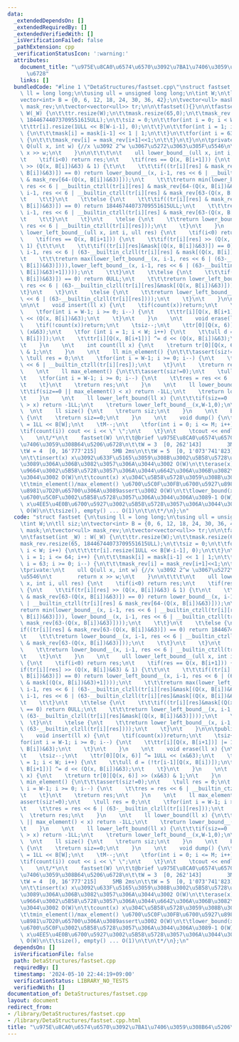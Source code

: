 ```yaml
---
data:
  _extendedDependsOn: []
  _extendedRequiredBy: []
  _extendedVerifiedWith: []
  _isVerificationFailed: false
  _pathExtension: cpp
  _verificationStatusIcon: ':warning:'
  attributes:
    document_title: "\u975E\u8CA0\u6574\u6570\u3092\u7BA1\u7406\u3059\u308B64\u5206\
      \u6728"
    links: []
  bundledCode: "#line 1 \"DetaStructures/fastset.cpp\"\nstruct fastset {\n\tusing\
    \ ll = long long;\n\tusing ull = unsigned long long;\n\tint W;\n\tll siz;\n\t\
    vector<int> B = {0, 6, 12, 18, 24, 30, 36, 42};\n\tvector<ull> mask;\n\tvector<ull>\
    \ mask_rev;\n\tvector<vector<ull>> tr;\n\n\tfastset(){}\n\n\tfastset(int _W) :\
    \ W(_W) {\n\t\ttr.resize(W);\n\t\tmask.resize(65,0);\n\t\tmask_rev.resize(65,\
    \ 18446744073709551615ULL);\n\t\tsiz = 0;\n\t\tfor(int i = 0; i < W; i++) {\n\t\
    \t\ttr[i].resize(1ULL << B[W-i-1], 0);\n\t\t}\n\t\tfor(int i = 1; i <= 64; i++)\
    \ {\n\t\t\tmask[i] = mask[i-1] << 1 | 1;\n\t\t}\n\t\tfor(int i = 63; i >= 0; i--)\
    \ {\n\t\t\tmask_rev[i] = mask_rev[i+1]<<1;\n\t\t}\n\t}\n\n\tprivate:\n\t    ull\
    \ Q(ull x, int w) {//x \u3092 2^w \u3067\u5272\u3063\u305F\u5546\n\t        return\
    \ x >> w;\n\t    }\n\n\t\t\t\n\t    ull lower_bound__(ull x, int i, ull res) {\n\
    \t    \tif(i<0) return res;\n\t    \tif(res == Q(x, B[i+1])) {\n\t    \t\tif(tr[i][res]\
    \ >> (Q(x, B[i])&63) & 1) {\t\n\t    \t\t\tif((tr[i][res] & mask_rev[63-(Q(x,\
    \ B[i])&63)]) == 0) return lower_bound__(x, i-1, res << 6 | __builtin_ctzll(tr[i][res]\
    \ & mask_rev[64-(Q(x, B[i])&63)]));\n\t    \t\t\treturn min(lower_bound__(x, i-1,\
    \ res << 6 | __builtin_ctzll(tr[i][res] & mask_rev[64-(Q(x, B[i])&63)])), lower_bound__(x,\
    \ i-1, res << 6 | __builtin_ctzll(tr[i][res] & mask_rev[63-(Q(x, B[i])&63)])));\n\
    \t    \t\t}\n\t    \t\telse {\n\t    \t\t\tif((tr[i][res] & mask_rev[63-(Q(x,\
    \ B[i])&63)]) == 0) return 18446744073709551615ULL;\n\t    \t\t\treturn lower_bound__(x,\
    \ i-1, res << 6 | __builtin_ctzll(tr[i][res] & mask_rev[63-(Q(x, B[i])&63)]));\n\
    \t    \t\t}\n\t    \t}\n\t    \telse {\n\t    \t\treturn lower_bound__(x, i-1,\
    \ res << 6 | __builtin_ctzll(tr[i][res]));\n\t    \t}\n\t    }\n    \n\t    ull\
    \ lower_left_bound__(ull x, int i, ull res) {\n\t    \tif(i<0) return res;\n\t\
    \    \tif(res == Q(x, B[i+1])) {\n\t    \t\tif(tr[i][res] >> (Q(x, B[i])&63) &\
    \ 1) {\t\t\n\t    \t\t\tif((tr[i][res]&mask[(Q(x, B[i])&63)]) == 0) return lower_left_bound__(x,\
    \ i-1, res << 6 | (63-__builtin_clzll(tr[i][res] & mask[(Q(x, B[i])&63)+1])));\n\
    \t    \t\t\treturn max(lower_left_bound__(x, i-1, res << 6 | (63-__builtin_clzll(tr[i][res]&mask[(Q(x,\
    \ B[i])&63)]))),lower_left_bound__(x, i-1, res << 6 | (63-__builtin_clzll(tr[i][res]&mask[(Q(x,\
    \ B[i])&63)+1]))));\n\t    \t\t}\n\t    \t\telse {\n\t    \t\t\tif((tr[i][res]&mask[(Q(x,\
    \ B[i])&63)]) == 0) return 0ULL;\n\t    \t\t\treturn lower_left_bound__(x, i-1,\
    \ res << 6 | (63-__builtin_clzll(tr[i][res]&mask[(Q(x, B[i])&63)])));\n\t    \t\
    \t}\n\t    \t}\n\t    \telse {\n\t    \t\treturn lower_left_bound__(x, i-1, res\
    \ << 6 | (63-__builtin_clzll(tr[i][res])));\n\t    \t}\n\t    }\n\n\tpublic:\n\
    \n\n\t    void insert(ll x) {\n\t    \tif(count(x))return;\n\t    \tsiz++;\n\t\
    \    \tfor(int i = W-1; i >= 0; i--) {\n\t    \t\ttr[i][Q(x, B[i+1])] |= 1ULL\
    \ << (Q(x, B[i])&63);\n\t    \t}\n\t    }\n    \n\t    void erase(ll x) {\n\t\
    \    \tif(!count(x))return;\n\t    \tsiz--;\n\t    \ttr[0][Q(x, 6)] ^= 1ULL <<\
    \ (x&63);\n\t    \tfor (int i = 1; i < W; i++) {\n\t    \t\tull d = (!tr[i-1][Q(x,\
    \ B[i])]);\n\t    \t\ttr[i][Q(x, B[i+1])] ^= d << (Q(x, B[i])&63);\n\t    \t}\n\
    \t    }\n    \n\t    int count(ll x) {\n\t    \treturn tr[0][Q(x, 6)] >> (x&63)\
    \ & 1;\n\t    }\n    \n\t    ll min_element() {\n\t\t\tassert(siz!=0);\n\t   \
    \ \tull res = 0;\n\t    \tfor(int i = W-1; i >= 0; i--) {\n\t    \t\tres = res\
    \ << 6 | __builtin_ctzll(tr[i][res]);\n\t    \t}\n\t    \treturn res;\n\t    }\n\
    \    \n\t    ll max_element() {\n\t\t\tassert(siz!=0);\n\t    \tull res = 0;\n\
    \t    \tfor(int i = W-1; i >= 0; i--) {\n\t    \t\tres = res << 6 | (63-__builtin_clzll(tr[i][res]));\n\
    \t    \t}\n\t    \treturn res;\n\t    }\n    \n\t    ll lower_bound(ll x) {\n\t\
    \t\tif(siz==0 || max_element() < x) return -1LL;\n\t    \treturn lower_bound__(x,W-1,0);\n\
    \t    }\n    \n\t    ll lower_left_bound(ll x) {\n\t\t\tif(siz==0 || min_element()\
    \ > x) return -1LL;\n\t    \treturn lower_left_bound__(x,W-1,0);\n\t    }\n  \
    \  \n\t    ll size() {\n\t    \treturn siz;\n\t    }\n    \n\t    bool empty()\
    \ {\n\t    \treturn siz==0;\n\t    }\n    \n\t    void dump() {\n\t    \tll M\
    \ = 1LL << B[W];\n\t    \tM--;\n\t    \tfor(int i = 0; i <= M; i++) {\n\t    \t\
    \tif(count(i)) cout << i << \" \";\n\t    \t}\n\t    \tcout << endl;\n\t    }\n\
    \    \n\t/*\n\t    fastset(W) \n\t\t@brief \u975E\u8CA0\u6574\u6570\u3092\u7BA1\
    \u7406\u3059\u308B64\u5206\u6728\n\t\tW = 3  [0, 262'143]        3MB 1ms  \n\t\
    \tW = 4  [0, 16'777'215]     5MB 2ms\n\t\tW = 5  [0, 1'073'741'823]  136MB 60ms\n\
    \n\t\tinsert(x) x\u3092\u633F\u5165\u3059\u308B\u3002\u5B58\u5728\u3059\u308B\u306A\
    \u3089\u306A\u306B\u3082\u3057\u306A\u3044\u3002 O(W)\n\t\terase(x) x\u3092\u524A\
    \u9664\u3002\u5B58\u5728\u3057\u306A\u3044\u6642\u306A\u306B\u3082\u3057\u306A\
    \u3044\u3002 O(W)\n\t\tcount(x) x\u304C\u5B58\u5728\u3059\u308B\u304B\u3002O(W)\n\
    \t\tmin_element()/max_element() \u6700\u5C0F\u30FB\u6700\u5927\u8981\u7D20\u3002\
    \u8981\u7D20\u65700\u306A\u3089assert\u3002 O(W)\n\t\tlower_bound(x) x\u4EE5\u4E0A\
    \u6700\u5C0F\u3002\u5B58\u5728\u3057\u306A\u3044\u306A\u3089-1 O(W)\n\t\tlower_left_bound(x)\
    \ x\u4EE5\u4E0B\u6700\u5927\u3002\u5B58\u5728\u3057\u306A\u3044\u306A\u3089-1.\
    \ O(W)\n\t\tsize(), empty() ... O(1)\n\t\n\t*/\n};\n"
  code: "struct fastset {\n\tusing ll = long long;\n\tusing ull = unsigned long long;\n\
    \tint W;\n\tll siz;\n\tvector<int> B = {0, 6, 12, 18, 24, 30, 36, 42};\n\tvector<ull>\
    \ mask;\n\tvector<ull> mask_rev;\n\tvector<vector<ull>> tr;\n\n\tfastset(){}\n\
    \n\tfastset(int _W) : W(_W) {\n\t\ttr.resize(W);\n\t\tmask.resize(65,0);\n\t\t\
    mask_rev.resize(65, 18446744073709551615ULL);\n\t\tsiz = 0;\n\t\tfor(int i = 0;\
    \ i < W; i++) {\n\t\t\ttr[i].resize(1ULL << B[W-i-1], 0);\n\t\t}\n\t\tfor(int\
    \ i = 1; i <= 64; i++) {\n\t\t\tmask[i] = mask[i-1] << 1 | 1;\n\t\t}\n\t\tfor(int\
    \ i = 63; i >= 0; i--) {\n\t\t\tmask_rev[i] = mask_rev[i+1]<<1;\n\t\t}\n\t}\n\n\
    \tprivate:\n\t    ull Q(ull x, int w) {//x \u3092 2^w \u3067\u5272\u3063\u305F\
    \u5546\n\t        return x >> w;\n\t    }\n\n\t\t\t\n\t    ull lower_bound__(ull\
    \ x, int i, ull res) {\n\t    \tif(i<0) return res;\n\t    \tif(res == Q(x, B[i+1]))\
    \ {\n\t    \t\tif(tr[i][res] >> (Q(x, B[i])&63) & 1) {\t\n\t    \t\t\tif((tr[i][res]\
    \ & mask_rev[63-(Q(x, B[i])&63)]) == 0) return lower_bound__(x, i-1, res << 6\
    \ | __builtin_ctzll(tr[i][res] & mask_rev[64-(Q(x, B[i])&63)]));\n\t    \t\t\t\
    return min(lower_bound__(x, i-1, res << 6 | __builtin_ctzll(tr[i][res] & mask_rev[64-(Q(x,\
    \ B[i])&63)])), lower_bound__(x, i-1, res << 6 | __builtin_ctzll(tr[i][res] &\
    \ mask_rev[63-(Q(x, B[i])&63)])));\n\t    \t\t}\n\t    \t\telse {\n\t    \t\t\t\
    if((tr[i][res] & mask_rev[63-(Q(x, B[i])&63)]) == 0) return 18446744073709551615ULL;\n\
    \t    \t\t\treturn lower_bound__(x, i-1, res << 6 | __builtin_ctzll(tr[i][res]\
    \ & mask_rev[63-(Q(x, B[i])&63)]));\n\t    \t\t}\n\t    \t}\n\t    \telse {\n\t\
    \    \t\treturn lower_bound__(x, i-1, res << 6 | __builtin_ctzll(tr[i][res]));\n\
    \t    \t}\n\t    }\n    \n\t    ull lower_left_bound__(ull x, int i, ull res)\
    \ {\n\t    \tif(i<0) return res;\n\t    \tif(res == Q(x, B[i+1])) {\n\t    \t\t\
    if(tr[i][res] >> (Q(x, B[i])&63) & 1) {\t\t\n\t    \t\t\tif((tr[i][res]&mask[(Q(x,\
    \ B[i])&63)]) == 0) return lower_left_bound__(x, i-1, res << 6 | (63-__builtin_clzll(tr[i][res]\
    \ & mask[(Q(x, B[i])&63)+1])));\n\t    \t\t\treturn max(lower_left_bound__(x,\
    \ i-1, res << 6 | (63-__builtin_clzll(tr[i][res]&mask[(Q(x, B[i])&63)]))),lower_left_bound__(x,\
    \ i-1, res << 6 | (63-__builtin_clzll(tr[i][res]&mask[(Q(x, B[i])&63)+1]))));\n\
    \t    \t\t}\n\t    \t\telse {\n\t    \t\t\tif((tr[i][res]&mask[(Q(x, B[i])&63)])\
    \ == 0) return 0ULL;\n\t    \t\t\treturn lower_left_bound__(x, i-1, res << 6 |\
    \ (63-__builtin_clzll(tr[i][res]&mask[(Q(x, B[i])&63)])));\n\t    \t\t}\n\t  \
    \  \t}\n\t    \telse {\n\t    \t\treturn lower_left_bound__(x, i-1, res << 6 |\
    \ (63-__builtin_clzll(tr[i][res])));\n\t    \t}\n\t    }\n\n\tpublic:\n\n\n\t\
    \    void insert(ll x) {\n\t    \tif(count(x))return;\n\t    \tsiz++;\n\t    \t\
    for(int i = W-1; i >= 0; i--) {\n\t    \t\ttr[i][Q(x, B[i+1])] |= 1ULL << (Q(x,\
    \ B[i])&63);\n\t    \t}\n\t    }\n    \n\t    void erase(ll x) {\n\t    \tif(!count(x))return;\n\
    \t    \tsiz--;\n\t    \ttr[0][Q(x, 6)] ^= 1ULL << (x&63);\n\t    \tfor (int i\
    \ = 1; i < W; i++) {\n\t    \t\tull d = (!tr[i-1][Q(x, B[i])]);\n\t    \t\ttr[i][Q(x,\
    \ B[i+1])] ^= d << (Q(x, B[i])&63);\n\t    \t}\n\t    }\n    \n\t    int count(ll\
    \ x) {\n\t    \treturn tr[0][Q(x, 6)] >> (x&63) & 1;\n\t    }\n    \n\t    ll\
    \ min_element() {\n\t\t\tassert(siz!=0);\n\t    \tull res = 0;\n\t    \tfor(int\
    \ i = W-1; i >= 0; i--) {\n\t    \t\tres = res << 6 | __builtin_ctzll(tr[i][res]);\n\
    \t    \t}\n\t    \treturn res;\n\t    }\n    \n\t    ll max_element() {\n\t\t\t\
    assert(siz!=0);\n\t    \tull res = 0;\n\t    \tfor(int i = W-1; i >= 0; i--) {\n\
    \t    \t\tres = res << 6 | (63-__builtin_clzll(tr[i][res]));\n\t    \t}\n\t  \
    \  \treturn res;\n\t    }\n    \n\t    ll lower_bound(ll x) {\n\t\t\tif(siz==0\
    \ || max_element() < x) return -1LL;\n\t    \treturn lower_bound__(x,W-1,0);\n\
    \t    }\n    \n\t    ll lower_left_bound(ll x) {\n\t\t\tif(siz==0 || min_element()\
    \ > x) return -1LL;\n\t    \treturn lower_left_bound__(x,W-1,0);\n\t    }\n  \
    \  \n\t    ll size() {\n\t    \treturn siz;\n\t    }\n    \n\t    bool empty()\
    \ {\n\t    \treturn siz==0;\n\t    }\n    \n\t    void dump() {\n\t    \tll M\
    \ = 1LL << B[W];\n\t    \tM--;\n\t    \tfor(int i = 0; i <= M; i++) {\n\t    \t\
    \tif(count(i)) cout << i << \" \";\n\t    \t}\n\t    \tcout << endl;\n\t    }\n\
    \    \n\t/*\n\t    fastset(W) \n\t\t@brief \u975E\u8CA0\u6574\u6570\u3092\u7BA1\
    \u7406\u3059\u308B64\u5206\u6728\n\t\tW = 3  [0, 262'143]        3MB 1ms  \n\t\
    \tW = 4  [0, 16'777'215]     5MB 2ms\n\t\tW = 5  [0, 1'073'741'823]  136MB 60ms\n\
    \n\t\tinsert(x) x\u3092\u633F\u5165\u3059\u308B\u3002\u5B58\u5728\u3059\u308B\u306A\
    \u3089\u306A\u306B\u3082\u3057\u306A\u3044\u3002 O(W)\n\t\terase(x) x\u3092\u524A\
    \u9664\u3002\u5B58\u5728\u3057\u306A\u3044\u6642\u306A\u306B\u3082\u3057\u306A\
    \u3044\u3002 O(W)\n\t\tcount(x) x\u304C\u5B58\u5728\u3059\u308B\u304B\u3002O(W)\n\
    \t\tmin_element()/max_element() \u6700\u5C0F\u30FB\u6700\u5927\u8981\u7D20\u3002\
    \u8981\u7D20\u65700\u306A\u3089assert\u3002 O(W)\n\t\tlower_bound(x) x\u4EE5\u4E0A\
    \u6700\u5C0F\u3002\u5B58\u5728\u3057\u306A\u3044\u306A\u3089-1 O(W)\n\t\tlower_left_bound(x)\
    \ x\u4EE5\u4E0B\u6700\u5927\u3002\u5B58\u5728\u3057\u306A\u3044\u306A\u3089-1.\
    \ O(W)\n\t\tsize(), empty() ... O(1)\n\t\n\t*/\n};\n"
  dependsOn: []
  isVerificationFile: false
  path: DetaStructures/fastset.cpp
  requiredBy: []
  timestamp: '2024-05-10 22:44:19+09:00'
  verificationStatus: LIBRARY_NO_TESTS
  verifiedWith: []
documentation_of: DetaStructures/fastset.cpp
layout: document
redirect_from:
- /library/DetaStructures/fastset.cpp
- /library/DetaStructures/fastset.cpp.html
title: "\u975E\u8CA0\u6574\u6570\u3092\u7BA1\u7406\u3059\u308B64\u5206\u6728"
---
```

